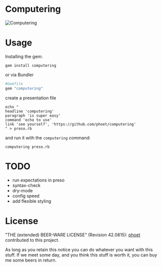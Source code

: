 # Computering

![Computering](https://peepcode.com/blog/2013/charismatic-duo/img/dinosaur-hands.gif)

# Usage

Installing the gem:

```
gem install computering
```

or via Bundler

```ruby
#Gemfile
gem "computering"
```

create a presentation file

```
echo "
headline 'computering'
paragraph 'is super easy'
command 'echo to use'
link 'see yourself', 'https://github.com/phoet/computering'
" > preso.rb
```

and run it with the `computering` command:

```
computering preso.rb
```

# TODO

* run expectations in preso
* syntax-check
* dry-mode
* config speed
* add flexible styling

# License

"THE (extended) BEER-WARE LICENSE" (Revision 42.0815): [phoet](mailto:ps@nofail.de) contributed to this project.

As long as you retain this notice you can do whatever you want with this stuff.
If we meet some day, and you think this stuff is worth it, you can buy me some beers in return.
